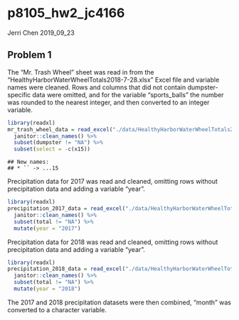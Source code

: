 p8105\_hw2\_jc4166
================
Jerri Chen
2019\_09\_23

## Problem 1

The “Mr. Trash Wheel” sheet was read in from the
“HealthyHarborWaterWheelTotals2018-7-28.xlsx” Excel file and variable
names were cleaned. Rows and columns that did not contain
dumpster-specific data were omitted, and for the variable
“sports\_balls” the number was rounded to the nearest integer, and
then converted to an integer variable.

``` r
library(readxl)
mr_trash_wheel_data = read_excel("./data/HealthyHarborWaterWheelTotals2018-7-28.xlsx", sheet = "Mr. Trash Wheel") %>% 
  janitor::clean_names() %>%
  subset(dumpster != "NA") %>%
  subset(select = -c(x15))
```

    ## New names:
    ## * `` -> ...15

Precipitation data for 2017 was read and cleaned, omitting rows without
precipitation data and adding a variable “year”.

``` r
library(readxl)
precipitation_2017_data = read_excel("./data/HealthyHarborWaterWheelTotals2018-7-28.xlsx", sheet = "2017 Precipitation", range = "A2:B14") %>% 
  janitor::clean_names() %>%
  subset(total != "NA") %>%
  mutate(year = "2017")
```

Precipitation data for 2018 was read and cleaned, omitting rows without
precipitation data and adding a variable “year”.

``` r
library(readxl)
precipitation_2018_data = read_excel("./data/HealthyHarborWaterWheelTotals2018-7-28.xlsx", sheet = "2018 Precipitation", range = "A2:B14") %>% 
  janitor::clean_names() %>%
  subset(total != "NA") %>%
  mutate(year = "2018")
```

The 2017 and 2018 precipitation datasets were then combined, “month” was
converted to a character variable.
